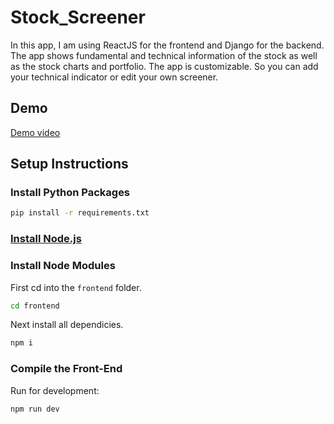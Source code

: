 # Stock_Screener
In this app, I am using ReactJS for the frontend and Django for the backend. The app shows fundamental and technical information of the stock as well as the stock charts and portfolio. The app is customizable. So you can add your technical indicator or edit your own screener.

## Demo
[Demo video](https://www.youtube.com/watch?v=0ZIkNlrp_vs)

## Setup Instructions

### Install Python Packages

```bash
pip install -r requirements.txt
```

### [Install Node.js](https://nodejs.org/en/)

### Install Node Modules

First cd into the ```frontend``` folder.
```bash
cd frontend
```
Next install all dependicies.
```bash
npm i
```

### Compile the Front-End

Run for development:
```bash
npm run dev
```
